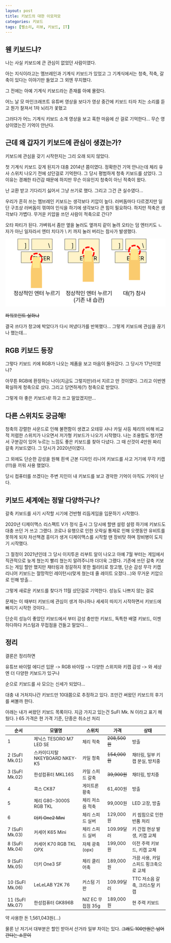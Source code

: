 ```yaml
---
layout: post
title: 키보드의 대한 이모저모
categories: 키보드
tags: [뻘소리, 리뷰, 키보드, IT]
---
```


## 웬 키보드냐?

나는 사실 키보드에 큰 관심이 없었던 사람이였다.

아는 지식이라고는 멤브레인과 기계식 키보드가 있었고 그 기계식에서는 청축, 적축, 갈축이 있다는 이야기만 들었고 그 외엔 무지했다.

그 전에는 아예 기계식 키보드라는 존재를 아예 몰랐다.

어느 날 모 마인크래프트 유튜버 영상을 보다가 영상 중간에 키보드 타자 치는 소리를 듣고 뭔가 찰져서 1차 뇌리가 꽃혔고

그러다가 어느 기계식 키보드 소개 영상을 보고 혹한 마음에 산 걸로 기억한다... 무슨 영상이였는진 기억이 안난다.

## 근데 왜 갑자기 키보드에 관심이 생겼는가?

키보드에 관심을 갖기 시작한지는 그리 오래 되지 않았다.

첫 기계식 키보드 갖게 된지가 대충 2014년 쯤이였다. 정확한건 기억 안나는데 체리 유사 스위치 나오기 전에 샀던걸로 기억한다.
그 당시 평범하게 청축 키보드를 샀었다. 그 이유는 경쾌한 타건감 때문에 하지만 무슨 이유인지 청축이 아닌 적축이 왔다.

난 교환 받고 기다리기 싫어서 그냥 쓰기로 했다. 그리고 그건 큰 실수였다...

우리가 흔히 쓰는 멤브레인 키보드는 생각보다 키압이 높다. 러버돔마다 다르겠지만 일단 구조상 러버돔이 꺾여야 인식을 하기에 생각보다 큰 힘이 필요하다. 하지만 적축은 생각보다 가볍다. 무거운 키압을 쓰던 사람이 적축으로 간다?

오타 파티가 된다. 가벼워서 좀만 옆을 눌러도 옆까지 같이 눌려 오타는 덤 엔터키도 ㄴ자가 아닌 일자라서 엔터 치다가 \ 키 까지 눌러 버리는 참사가 발생했다. 

![설명](/assets/img/post/23-09-12-01/01.png)

~~파워포인트 실화냐~~

결국 쓰다가 창고에 박았다가 다시 꺼냈다가를 반복했다... 그렇게 키보드에 관심을 끊기나 했는데...

## RGB 키보드 등장

그렇다 키보드 키에 RGB가 나오는 제품을 보고 마음이 돌아갔다. 그 당시가 17년이였나?

아무튼 RGB에 환장하는 나이(지금도 그렇지만)라서 지르고 만 것이였다. 그리고 이번엔 확실하게 청축으로 샀다. 그리고 당연하게(?) 청축으로 받았다.

그렇게 아 좋은 키보드네! 하고 쓰고 말았겠지만...

## 다른 스위치도 궁금해!

청축의 강렬한 사운드로 인해 불편함이 생겼고 오테뮤 사나 카일 사등 체리의 비해 비교적 저렴한 스위치가 나오면서 저가형 키보드가 나오기 시작했다. 나는 조용함도 챙기면서 구분감이 있어 누르는 느낌도 좋은 키보드를 찾아 다녔다. 그 때 산것이 4만원 짜리 갈축 키보드였다. 그 당시가 2020년이였다.

그 외에도 단순한 감성을 원해 흰색 근본 디자인 리니어 키보드를 사고 거기에 무각 키캡(!!!)을 끼워 사용 했었다.

당시 컴퓨터를 쓰겠다는 주변 지인이 내 키보드를 보고 경악한 기억이 아직도 기억이 난다.

## 키보드 세계에는 정말 다양하구나?

갈축 키보드를 사기 시작할 시기에 건반형 리듬게임을 입문하기 시작했다.

2020년 디제이맥스 리스펙트 V가 정식 출시 그 당시에 할땐 설렁 설렁 하기에 키보드도 대충 쓰던 거 쓰고 그랬다. 코로나 유행으로 인한 오락실 통제로 인해 오랫동안 유비트를 못하게 되자 차선책겸 흥미가 생겨 디제이맥스를 시작할 땐 장비탓 하며 장비병이 도지기 시작했다.

그 절정이 2021년인데 그 당시 이지투온 리부트 알이 나오고 아예 7월 부터는 게임에서 직관적으로 늦게 쳤는지 빨리 쳤는지 알려주니까 더더욱 그랬다. 기존에 쓰던 갈축 키보드는 게임 할만 했지만 채터링과 정갈하지 못한 퀄리티로 창고행, 단순 감성 무각 키캡 리니어 키보드는 절망적인 레이턴시(맞게 쳤는데 줄 레이트 오졌다...)와 무거운 키압으로 인해 방출...

그렇게 새로운 키보드를 찾다가 11월 샀던걸로 기억한다. 성능도 나쁘지 않는 걸로

문제는 이 때부터 키보드에 관심이 생겨 하나하나 세세히 따지기 시작하면서 키보드에 빠지기 시작한 것이다...

단순히 성능이 좋았던 키보드에서 부터 감성 충만한 키보드, 독특한 배열 키보드, 이젠 하다하다 커스텀과 무접점을 건들고 말았다...

## 정리

결론은 정리하면 

유튜브 바이럴 에디션 입문 -> RGB 바이럴 -> 다양한 스위치와 키캡 감성 -> 와 세상엔 더 다양한 키보드가 있구나

순으로 키보드를 사 모으는 신세가 되었다...

대충 내 거처지나간 키보드만 10대쯤으로 추정하고 있다. 조만간 써왔던 키보드의 후기를 써볼까 한다.

아래는 내가 써왔던 키보드 목록이다. 지금 가지고 있는건 SuFl Mk. N 이라고 표기 해뒀다.ㅏ65
가격은 현 가격 기준, 단종은 취소선 처리

| 순서 | 모델명 | 스위치 | 가격 | 상태 |
|----|---|---|---|---|
| 1  | 제닉스 TESORO M7 LED SE | 체리 적축 | ~~208,500원~~ | 방출 |
| 2 (SuFl Mk.01) | 스카이디지탈 NKEYBOARD NKEY-K5 | 카일 청축 | ~~154,000원~~ | 채터링, 일부 키캡 분실, 방치중 |
| 3 (SuFl Mk.02) | 한성컴퓨터 MKL16S | 카일 스피드 갈축 | ~~39,900원~~ | 채터링, 방치중 |
| 4  | 콕스 CK87 | 게이트론 황축 | 61,400원 | 방출 |
| 5  | 체리 G80-3000S RGB TKL | 체리 저소음 적축 | 99,000원 | LED 고장, 방출 |
| 6  | ~~더키 One2 Mini~~ | 체리 스피드 실버 | 129,000원 | 키 씹힘으로 인한 반품 처리 |
| 7 (SuFl Mk.03) | 커세어 K65 Mini | 체리 스피드 실버 | 109.99달러 | 키 간접 현상 발생, 키캡 교체 |
| 8 (SuFl Mk.04) | 커세어 K70 RGB TKL OPX | 자체 광축(opx) | 199,000원 | 이전 주력 키보드, 키캡 교체 |
| 9 (SuFl Mk.05) |  더키 One3 SF | 체리 클리어축 | 189,000원 | 가끔 사용, 카일 스피드 핑크축으로 교체 |
| 10 (SuFl Mk.06) | LeLeLAB Y2K 76 | 커스텀 기판 | 109.99달러 | TTC 저소음 갈축, 크리스탈 키캡 |
| 11 (SuFl Mk.07) | 한성컴퓨터 GK896B | NIZ EC 무접점 35g | 189,000원 | 현 주력 키보드 |

약 사용한 돈 1,561,043원(...)

물론 난 저기서 대부분은 할인 받아서 산거라 일부 차이는 있다.
~~그래도 100만원은 넘어 간다는 소문이~~